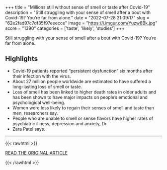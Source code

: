 +++
title = "Millions still without sense of smell or taste after Covid-19"
description = "Still struggling with your sense of smell after a bout with Covid-19? You’re far from alone."
date = "2022-07-28 21:09:17"
slug = "62e2fad97c7df35f97eeecce"
image = "https://i.imgur.com/Yuzw8Bk.jpg"
score = "1390"
categories = ['taste', 'likely', 'studies']
+++

Still struggling with your sense of smell after a bout with Covid-19? You’re far from alone.

## Highlights

- Covid-19 patients reported “persistent dysfunction” six months after their infection with the virus.
- About 27 million people worldwide are estimated to have suffered a long-lasting loss of smell or taste.
- Loss of smell has been linked to higher death rates in older adults and has been shown to have major impacts on people’s emotional and psychological well-being.
- Women were less likely to regain their senses of smell and taste than men, researchers say.
- People who are unable to smell or sense flavors have higher rates of psychiatric illness, depression and anxiety, Dr.
- Zara Patel says.

---

{{< rawhtml >}}
  <p class="article-category">
    <a target="_blank" href="https://www.nbcnews.com/science/science-news/millions-still-sense-smell-test-covid-19-rcna40235">READ THE ORIGINAL ARTICLE</a>
  </p>
{{< /rawhtml >}}
